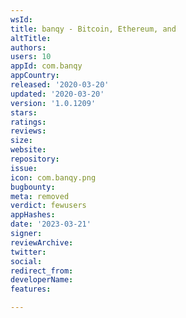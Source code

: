 ```yaml
---
wsId: 
title: banqy - Bitcoin, Ethereum, and
altTitle: 
authors: 
users: 10
appId: com.banqy
appCountry: 
released: '2020-03-20'
updated: '2020-03-20'
version: '1.0.1209'
stars: 
ratings: 
reviews: 
size: 
website: 
repository: 
issue: 
icon: com.banqy.png
bugbounty: 
meta: removed
verdict: fewusers
appHashes: 
date: '2023-03-21'
signer: 
reviewArchive: 
twitter: 
social: 
redirect_from: 
developerName: 
features: 

---
```


